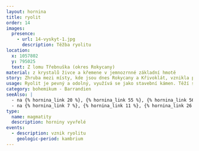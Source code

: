 ```yaml
---
layout: hornina
title: ryolit
order: 14
images:
  presence:
    - url: 14-vyskyt-1.jpg
      description: Těžba ryolitu
location:
  x: 1057802
  y: 795025
  text: Z lomu Třebnuška (okres Rokycany)
material: z krystalů živce a křemene v jemnozrnné základní hmotě
story: Zhruba mezi místy, kde jsou dnes Rokycany a Křivoklát, vznikla před 500 miliony let porucha v zemská kůře, podél níž pronikalo k povrchu žhavé magma. Z řady sopek střídavě vytékala láva a vyletovala oblaka popela a kamenů. Z lávy a sopečných vyvrženin po utuhnutí vznikla pevná hornina - ryolit.  
usage: Ryolit je pevný a odolný, využívá se jako stavební kámen. Těží se v lomu, drtí se na menší kousky, které se pak třídí podle velikosti. Přidává se do betonových a asfaltových směsí pro stavební účely.
category: bohemikum - Barrandien
seeAlso: |
  - na {% hornina_link 20 %}, {% hornina_link 55 %}, {% hornina_link 56 %}, {% hornina_link 62 %} a {% hornina_link 74 %} - uvidíš, jak bych asi vypadal, kdybych chladnul pomaleji, hluboko pod zemí a měl více času na růst krystalů. Moje chemické složení je totiž stejné jako složení granitu (žuly).
  - na {% hornina_link 7 %}, {% hornina_link 11 %}, {% hornina_link 26 %}, {% hornina_link 27 %}, {% hornina_link 30 %}, {% hornina_link 37 %}, {% hornina_link 38 %}, {% hornina_link 57 %}, {% hornina_link 70 %}, {% hornina_link 78 %} a {% hornina_link 96 %} - uvidíš, že výlevné vyvřeliny vznikaly v různých obdobích a v různých prostředích a že mohou mít mnoho podob
type:
  name: magmatity
  description: horniny vyvřelé
events:
  - description: vznik ryolitu
    geologic-period: kambrium
---
```


